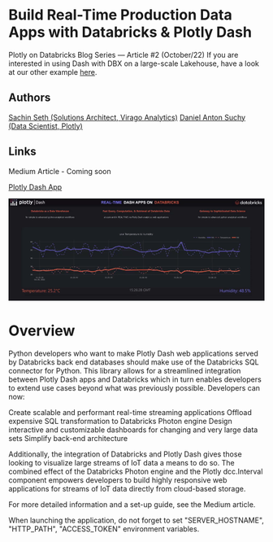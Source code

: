 # Build Real-Time Production Data Apps with Databricks & Plotly Dash

Plotly on Databricks Blog Series — Article #2 (October/22)
If you are interested in using Dash with DBX on a large-scale Lakehouse, have a look at our other example [here](https://github.com/plotly/dash-dbx-sql). 

## Authors 
[Sachin Seth (Solutions Architect, Virago Analytics)](https://www.linkedin.com/in/sachin-seth-8b7b7222b/)
[Daniel Anton Suchy (Data Scientist, Plotly)](https://www.linkedin.com/in/daniel-anton-suchy/)


## Links
Medium Article - Coming soon

[Plotly Dash App](https://dash-demo.plotly.host/dash-dbx-sql-realtime/)

![](assets/GitHub/sample_gif.gif)

# Overview

Python developers who want to make Plotly Dash web applications served by Databricks back end databases should make use of the Databricks SQL connector for Python. This library allows for a streamlined integration between Plotly Dash apps and Databricks which in turn enables developers to extend use cases beyond what was previously possible. Developers can now:

Create scalable and performant real-time streaming applications
Offload expensive SQL transformation to Databricks Photon engine
Design interactive and customizable dashboards for changing and very large data sets
Simplify back-end architecture

Additionally, the integration of Databricks and Plotly Dash gives those looking to visualize large streams of IoT data a means to do so. The combined effect of the Databricks Photon engine and the Plotly dcc.Interval component empowers developers to build highly responsive web applications for streams of IoT data directly from cloud-based storage. 


For more detailed information and a set-up guide, see the Medium article.

When launching the application, do not forget to set "SERVER_HOSTNAME", "HTTP_PATH", "ACCESS_TOKEN" environment variables.
